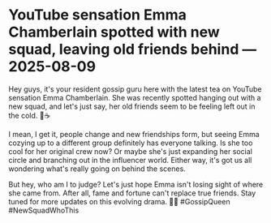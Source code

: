 # YouTube sensation Emma Chamberlain spotted with new squad, leaving old friends behind — 2025-08-09

Hey guys, it's your resident gossip guru here with the latest tea on YouTube sensation Emma Chamberlain. She was recently spotted hanging out with a new squad, and let's just say, her old friends seem to be feeling left out in the cold. 🐸☕️

I mean, I get it, people change and new friendships form, but seeing Emma cozying up to a different group definitely has everyone talking. Is she too cool for her original crew now? Or maybe she's just expanding her social circle and branching out in the influencer world. Either way, it's got us all wondering what's really going on behind the scenes.

But hey, who am I to judge? Let's just hope Emma isn't losing sight of where she came from. After all, fame and fortune can't replace true friends. Stay tuned for more updates on this evolving drama. 💅✨ #GossipQueen #NewSquadWhoThis